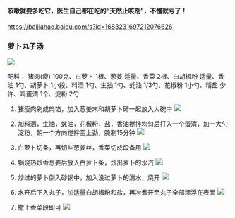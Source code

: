 #### 咳嗽就要多吃它，医生自己都在吃的“天然止咳剂”，不懂就亏了！
https://baijiahao.baidu.com/s?id=1683231697212076626
### 萝卜丸子汤
![](https://pics6.baidu.com/feed/aa18972bd40735fa39ef65c4ce409ab40f24084c.jpeg?token=353cff0b044d248c76d7d6716b16c79e)

配料：
猪肉(瘦) 100克、白萝卜 1根、葱姜 适量、香菜 2根、白胡椒粉 适量、香油 1勺、胡萝卜 1小段、料酒 1勺、生抽 1勺、蚝油 1/3勺、花椒粉 1小勺、精盐 少许、鸡蛋清 1个、淀粉 2勺

1. 猪瘦肉剁成肉馅，加入葱姜末和胡萝卜碎一起放入大碗中
![](https://pics1.baidu.com/feed/4034970a304e251f01c2ec65f6975c107f3e530a.jpeg?token=e10140ff36cf30d52825ef7f24d2890d)

2. 加料酒，生抽，蚝油，花椒粉，盐，香油搅拌均匀后打入一个蛋清，加一大勺淀粉，朝一个方向搅拌至上劲，腌制15分钟
![](https://pics5.baidu.com/feed/d058ccbf6c81800aec486dade124a6fd838b47f9.jpeg?token=0dac2affbc387378cc03878213f4a49c)

3. 白萝卜切条，再切些葱姜丝，香菜切成段备用
![](https://pics3.baidu.com/feed/cb8065380cd791233eac7fe1e325cc85b3b780f4.jpeg?token=0fb43b5864c74c9f8e42e2d395568d16)

4. 锅烧热炒香葱姜后放入白萝卜条，炒出萝卜的水汽
![](https://pics7.baidu.com/feed/503d269759ee3d6d242b6cb11307f8254e4adef0.jpeg?token=421dd205a770d81b0949156cdec66baa)

5. 炒过的萝卜倒入砂锅中，加入没过萝卜的清水，烧开
![](https://pics7.baidu.com/feed/9345d688d43f8794fae9f2809c0a9bf31bd53a26.jpeg?token=9d08f86d5cb638e82105523935981997)

6. 水开后下入丸子，加适量白胡椒粉和盐，再次煮开至丸子全部漂浮在表面
![](https://pics0.baidu.com/feed/a50f4bfbfbedab644913b9f1a3273ac479311eb2.jpeg?token=1d023ef8c30d14ba70dc352d6692afd8)

7. 撒上香菜段即可
![](https://pics5.baidu.com/feed/810a19d8bc3eb135ca44510aeb0f3dd4fc1f449d.jpeg?token=6956840f4c917921503a19409db23485)
